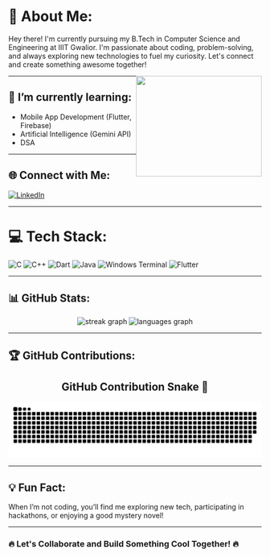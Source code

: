 # 💫 About Me:
Hey there! I'm currently pursuing my B.Tech in Computer Science and Engineering at IIIT Gwalior. I'm passionate about coding, problem-solving, and always exploring new technologies to fuel my curiosity. Let's connect and create something awesome together!

<img align="right" height="200" width="250" src="https://github.com/user-attachments/assets/7df1c8a0-4019-419f-a9bc-6eae7d3f09fe" />

---

## 🌱 I’m currently learning:
- Mobile App Development (Flutter, Firebase)
- Artificial Intelligence (Gemini API)
- DSA

---

## 🌐 Connect with Me:
[![LinkedIn](https://img.shields.io/badge/LinkedIn-%230077B5.svg?logo=linkedin&logoColor=white)](https://linkedin.com/in/prathmesh-dubey-92b3252b7)

---

# 💻 Tech Stack:
![C](https://img.shields.io/badge/c-%2300599C.svg?style=for-the-badge&logo=c&logoColor=white)
![C++](https://img.shields.io/badge/c++-%2300599C.svg?style=for-the-badge&logo=c%2B%2B&logoColor=white)
![Dart](https://img.shields.io/badge/dart-%230175C2.svg?style=for-the-badge&logo=dart&logoColor=white)
![Java](https://img.shields.io/badge/java-%23ED8B00.svg?style=for-the-badge&logo=openjdk&logoColor=white)
![Windows Terminal](https://img.shields.io/badge/Windows%20Terminal-%234D4D4D.svg?style=for-the-badge&logo=windows-terminal&logoColor=white)
![Flutter](https://img.shields.io/badge/Flutter-%2302569B.svg?style=for-the-badge&logo=Flutter&logoColor=white)

---

## 📊 GitHub Stats:
<div align="center">
  <img src="https://streak-stats.demolab.com?user=prathmesh-d-glitch&locale=en&mode=daily&theme=dracula&hide_border=false&border_radius=5" height="150" alt="streak graph" />
  <img src="https://github-readme-stats.vercel.app/api/top-langs?username=prathmesh-d-glitch&locale=en&hide_title=false&layout=compact&card_width=320&langs_count=5&theme=dracula&hide_border=false" height="150" alt="languages graph" />
</div>

---

## 🏆 GitHub Contributions:
<div align="center">
  <h2>GitHub Contribution Snake 🐍</h2>
  <picture>
    <source media="(prefers-color-scheme: dark)" srcset="https://raw.githubusercontent.com/prathmesh-d-glitch/prathmesh-d-glitch/output/github-contribution-grid-snake-dark.svg" />
    <source media="(prefers-color-scheme: light)" srcset="https://raw.githubusercontent.com/prathmesh-d-glitch/prathmesh-d-glitch/output/github-contribution-grid-snake.svg" />
    <img alt="github contribution grid snake animation" src="https://raw.githubusercontent.com/prathmesh-d-glitch/prathmesh-d-glitch/output/github-contribution-grid-snake.svg" />
  </picture>
</div>

---

## 💡 Fun Fact:
When I’m not coding, you’ll find me exploring new tech, participating in hackathons, or enjoying a good mystery novel!

---

### 🔥 Let's Collaborate and Build Something Cool Together! 🔥
